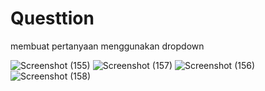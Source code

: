 # Questtion
membuat pertanyaan menggunakan dropdown 

![Screenshot (155)](https://user-images.githubusercontent.com/81865062/161200660-04585427-5df9-4bfe-a175-addc32913f0b.png)
![Screenshot (157)](https://user-images.githubusercontent.com/81865062/161201950-ed25bf26-527a-40b7-bf6e-beef629e09bd.png)
![Screenshot (156)](https://user-images.githubusercontent.com/81865062/161200668-f06ba070-47ca-4f04-be0a-7765eb322d6d.png)
![Screenshot (158)](https://user-images.githubusercontent.com/81865062/161202422-856a8dcb-5ece-4919-8b7a-cefbc1c37e7a.png)

